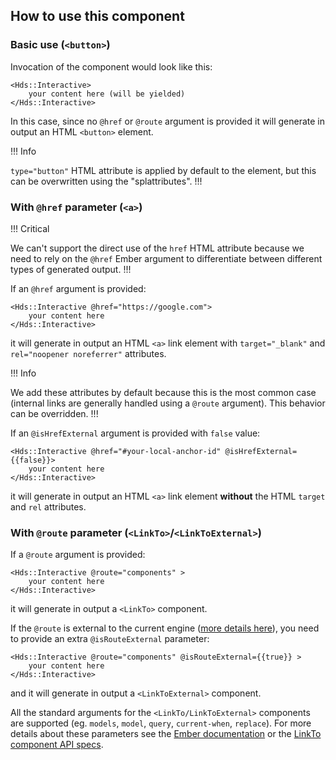 ## How to use this component
### Basic use (`<button>`)

Invocation of the component would look like this:

```handlebars{data-execute=false}
<Hds::Interactive>
    your content here (will be yielded)
</Hds::Interactive>
```

In this case, since no `@href` or `@route` argument is provided it will generate in output an HTML `<button>` element.

!!! Info

`type="button"` HTML attribute is applied by default to the element, but this can be overwritten using the "splattributes".
!!!

### With `@href` parameter (`<a>`)

!!! Critical

We can't support the direct use of the `href` HTML attribute because we need to rely on the `@href` Ember argument to differentiate between different types of generated output.
!!!

If an `@href` argument is provided:

```handlebars{data-execute=false}
<Hds::Interactive @href="https://google.com">
    your content here
</Hds::Interactive>
```

it will generate in output an HTML `<a>` link element with `target="_blank"` and `rel="noopener noreferrer"` attributes.

!!! Info

We add these attributes by default because this is the most common case (internal links are generally handled using a `@route` argument). This behavior can be overridden.
!!!

If an `@isHrefExternal` argument is provided with `false` value:

```handlebars{data-execute=false}
<Hds::Interactive @href="#your-local-anchor-id" @isHrefExternal={{false}}>
    your content here
</Hds::Interactive>
```

it will generate in output an HTML `<a>` link element **without** the HTML `target` and `rel` attributes.

### With `@route` parameter (`<LinkTo>`/`<LinkToExternal>`)

If a `@route` argument is provided:

```handlebars{data-execute=false}
<Hds::Interactive @route="components" >
    your content here
</Hds::Interactive>
```

it will generate in output a `<LinkTo>` component.

If the `@route` is external to the current engine ([more details here](https://ember-engines.com/docs/link-to-external)), you need to provide an extra `@isRouteExternal` parameter:

```handlebars{data-execute=false}
<Hds::Interactive @route="components" @isRouteExternal={{true}} >
    your content here
</Hds::Interactive>
```

and it will generate in output a `<LinkToExternal>` component.

All the standard arguments for the `<LinkTo/LinkToExternal>` components are supported (eg. `models`, `model`, `query`, `current-when`, `replace`). For more details about these parameters see the [Ember documentation](https://guides.emberjs.com/release/routing/linking-between-routes/#toc_the-linkto--component) or the [LinkTo component API specs](https://api.emberjs.com/ember/release/classes/Ember.Templates.components/methods/input?anchor=LinkTo).
